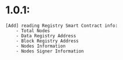 1.0.1:
======
    [Add] reading Registry Smart Contract info:
        - Total Nodes
        - Data Registry Address
        - Block Registry Address
        - Nodes Information
        - Nodes Signer Information


